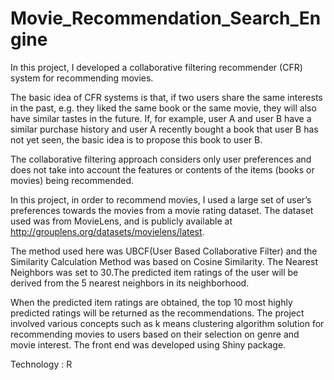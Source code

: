 # Movie_Recommendation_Search_Engine

In this project, I developed a collaborative filtering recommender (CFR) system for recommending movies. 

The basic idea of CFR systems is that, if two users share the same interests in the past, e.g. they liked the same book or the same movie, they will also have similar tastes in the future. If, for example, user A and user B have a similar purchase history and user A recently bought a book that user B has not yet seen, the basic idea is to propose this book to user B. 

The collaborative filtering approach considers only user preferences and does not take into account the features or contents of the items (books or movies) being recommended. 

In this project, in order to recommend movies, I used a large set of user’s preferences towards the movies from a movie rating dataset. The dataset used was from MovieLens, and is publicly available at http://grouplens.org/datasets/movielens/latest.

The method used here was UBCF(User Based Collaborative Filter) and the Similarity Calculation Method was based on Cosine Similarity. The Nearest Neighbors was set to 30.The predicted item ratings of the user will be derived from the 5 nearest neighbors in its neighborhood.

When the predicted item ratings are obtained, the top 10 most highly predicted ratings will be returned as the recommendations. The project involved various concepts such as k means clustering algorithm solution for recommending movies to users based on their selection on genre and movie interest. The front end was developed using Shiny package.

Technology : R
